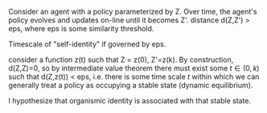 Consider an agent with a policy parameterized by Z. Over time, the agent's policy evolves and updates on-line until it becomes Z'. distance d(Z,Z') > eps, where eps is some similarity threshold.

Timescale of "self-identity" if governed by eps.

consider a function z(t) such that  Z = z(0), Z'=z(k). By construction, d(Z,Z)=0, so by intermediate value theorem there must exist some $t \in (0,k)$ such that d(Z,z(t)) < eps, i.e. there is some time scale $t$ within which we can generally treat a policy as occupying a stable state (dynamic equilibrium). 

I hypothesize that organismic identity is associated with that stable state.